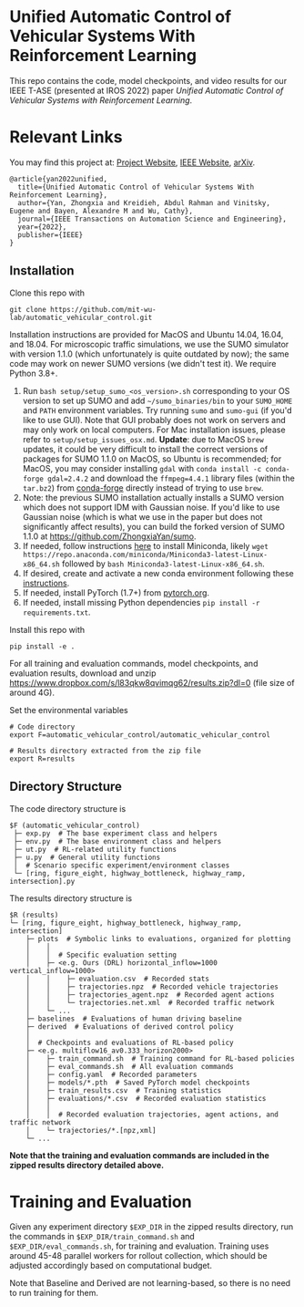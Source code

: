 # Unified Automatic Control of Vehicular Systems With Reinforcement Learning
This repo contains the code, model checkpoints, and video results for our IEEE T-ASE (presented at IROS 2022) paper *Unified Automatic Control of Vehicular Systems with Reinforcement Learning*.

# Relevant Links
You may find this project at: [Project Website](https://mit-wu-lab.github.io/automatic_vehicular_control), [IEEE Website](https://ieeexplore.ieee.org/document/9765650), [arXiv](https://arxiv.org/abs/2208.00268).

```
@article{yan2022unified,
  title={Unified Automatic Control of Vehicular Systems With Reinforcement Learning},
  author={Yan, Zhongxia and Kreidieh, Abdul Rahman and Vinitsky, Eugene and Bayen, Alexandre M and Wu, Cathy},
  journal={IEEE Transactions on Automation Science and Engineering},
  year={2022},
  publisher={IEEE}
}
```

## Installation
Clone this repo with
```
git clone https://github.com/mit-wu-lab/automatic_vehicular_control.git
```

Installation instructions are provided for MacOS and Ubuntu 14.04, 16.04, and 18.04. For microscopic traffic simulations, we use the SUMO simulator with version 1.1.0 (which unfortunately is quite outdated by now); the same code may work on newer SUMO versions (we didn't test it). We require Python 3.8+.
1. Run `bash setup/setup_sumo_<os_version>.sh` corresponding to your OS version to set up SUMO and add `~/sumo_binaries/bin` to your `SUMO_HOME` and `PATH` environment variables. Try running `sumo` and `sumo-gui` (if you'd like to use GUI). Note that GUI probably does not work on servers and may only work on local computers. For Mac installation issues, please refer to `setup/setup_issues_osx.md`. **Update**: due to MacOS `brew` updates, it could be very difficult to install the correct versions of packages for SUMO 1.1.0 on MacOS, so Ubuntu is recommended; for MacOS, you may consider installing `gdal` with `conda install -c conda-forge gdal=2.4.2` and download the `ffmpeg=4.4.1` library files (within the `tar.bz2`) from [conda-forge](https://anaconda.org/conda-forge/ffmpeg/files?version=4.4.1) directly instead of trying to use `brew`.
2. Note: the previous SUMO installation actually installs a SUMO version which does not support IDM with Gaussian noise. If you'd like to use Gaussian noise (which is what we use in the paper but does not significantly affect results), you can build the forked version of SUMO 1.1.0 at https://github.com/ZhongxiaYan/sumo.
3. If needed, follow instructions [here](https://docs.conda.io/projects/conda/en/latest/user-guide/install/) to install Miniconda, likely `wget https://repo.anaconda.com/miniconda/Miniconda3-latest-Linux-x86_64.sh` followed by `bash Miniconda3-latest-Linux-x86_64.sh`.
4. If desired, create and activate a new conda environment following these [instructions](https://docs.conda.io/projects/conda/en/latest/user-guide/tasks/manage-environments.html#creating-an-environment-with-commands).
5. If needed, install PyTorch (1.7+) from [pytorch.org](pytorch.org).
6. If needed, install missing Python dependencies `pip install -r requirements.txt`.

Install this repo with
```
pip install -e .
```

For all training and evaluation commands, model checkpoints, and evaluation results, download and unzip https://www.dropbox.com/s/l83qkw8qvimqg62/results.zip?dl=0 (file size of around 4G).

Set the environmental variables
```
# Code directory
export F=automatic_vehicular_control/automatic_vehicular_control

# Results directory extracted from the zip file
export R=results
```

## Directory Structure

The code directory structure is
```
$F (automatic_vehicular_control)
 ├─ exp.py  # The base experiment class and helpers
 ├─ env.py  # The base environment class and helpers
 ├─ ut.py  # RL-related utility functions
 ├─ u.py  # General utility functions
 │  # Scenario specific experiment/environment classes
 └─ [ring, figure_eight, highway_bottleneck, highway_ramp, intersection].py
```

The results directory structure is
```
$R (results)
└─ [ring, figure_eight, highway_bottleneck, highway_ramp, intersection]
    ├─ plots  # Symbolic links to evaluations, organized for plotting
    │    │
    │    │  # Specific evaluation setting
    │    ├─ <e.g. Ours (DRL) horizontal_inflow=1000 vertical_inflow=1000>
    │    │    ├─ evaluation.csv  # Recorded stats
    │    │    ├─ trajectories.npz  # Recorded vehicle trajectories
    │    │    ├─ trajectories_agent.npz  # Recorded agent actions
    │    │    └─ trajectories.net.xml  # Recorded traffic network
    │    └─ ...
    ├─ baselines  # Evaluations of human driving baseline
    ├─ derived  # Evaluations of derived control policy
    │
    │  # Checkpoints and evaluations of RL-based policy
    ├─ <e.g. multiflow16_av0.333_horizon2000>
    │    ├─ train_command.sh  # Training command for RL-based policies
    │    ├─ eval_commands.sh  # All evaluation commands
    │    ├─ config.yaml  # Recorded parameters
    │    ├─ models/*.pth  # Saved PyTorch model checkpoints
    │    ├─ train_results.csv  # Training statistics
    │    ├─ evaluations/*.csv  # Recorded evaluation statistics
    │    │
    │    │  # Recorded evaluation trajectories, agent actions, and traffic network
    │    └─ trajectories/*.[npz,xml]
    └─ ...
```
**Note that the training and evaluation commands are included in the zipped results directory detailed above.**

# Training and Evaluation
Given any experiment directory `$EXP_DIR` in the zipped results directory, run the commands in `$EXP_DIR/train_command.sh` and `$EXP_DIR/eval_commands.sh`, for training and evaluation. Training uses around 45-48 parallel workers for rollout collection, which should be adjusted accordingly based on computational budget.

Note that Baseline and Derived are not learning-based, so there is no need to run training for them.
